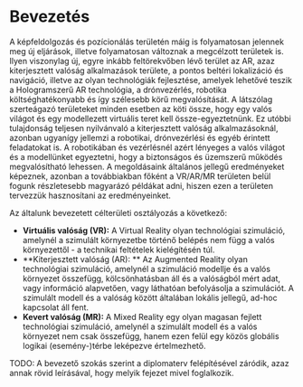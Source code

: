 Bevezetés
=========

A képfeldolgozás és pozícionálás területén máig is folyamatosan jelennek meg új eljárások, illetve folyamatosan változnak a megcélzott területek is. Ilyen viszonylag új, egyre inkább feltörekvőben lévő terület az AR, azaz kiterjesztett valóság alkalmazások területe, a pontos beltéri lokalizáció és navigáció, illetve az olyan technológiák fejlesztése, amelyek lehetővé teszik a Hologramszerű AR technológia, a drónvezérlés, robotika költséghatékonyabb és így szélesebb körű megvalósítását. A látszólag szerteágazó területeket minden esetben az köti össze, hogy egy valós világot és egy modellezett virtuális teret kell össze-egyeztetnünk. Ez utóbbi tulajdonság teljesen nyilvánvaló a kiterjesztett valóság alkalmazásoknál, azonban ugyanígy jellemzi a robotikai, drónvezérlési és egyéb érintett feladatokat is. A robotikában és vezérlésnél azért lényeges a valós világot és a modellünket egyeztetni, hogy a biztonságos és üzemszerű működés megvalósítható lehessen. A megoldásaink általános jellegű eredményeket képeznek, azonban a továbbiakban főként a VR/AR/MR területen belül fogunk részletesebb magyarázó példákat adni, hiszen ezen a területen tervezzük hasznosítani az eredményeinket.

Az általunk bevezetett célterületi osztályozás a következő:

* **Virtuális valóság (VR):** A Virtual Reality olyan technológiai szimuláció, amelynél a szimulált környezetbe történő belépés nem függ a valós környezettől - a technikai feltételek kielégítésén túl.
* **Kiterjesztett valóság (AR): ** Az Augmented Reality olyan technológiai szimuláció, amelynél a szimuláció modellje és a valós környezet összefügg, kölcsönhatásban áll és a valóságból mért adat, vagy információ alapvetően, vagy láthatóan befolyásolja a szimulációt. A szimulált modell és a valóság között általában lokális jellegű, ad-hoc kapcsolat áll fent.
* **Kevert valóság (MR):** A Mixed Reality egy olyan magasan fejlett technológiai szimuláció, amelynél a szimulált modell és a valós környezet nem csak összefügg, hanem ezen felül egy közös globális logikai (esemény-)térbe leképezve értelmezhető.

TODO: A bevezető szokás szerint a diplomaterv felépítésével záródik, azaz annak rövid leírásával, hogy melyik fejezet mivel foglalkozik.
